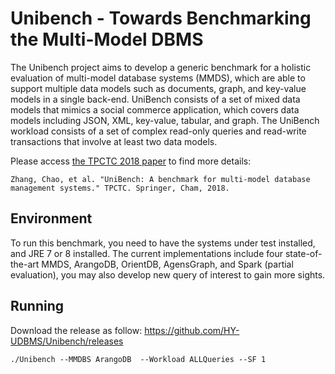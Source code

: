 # Unibench - Towards Benchmarking the Multi-Model DBMS
The Unibench project aims to develop a generic benchmark for a holistic evaluation of multi-model database systems (MMDS), which are able to support multiple data models such as documents, graph, and key-value models in a single back-end. UniBench consists of a set of mixed data models that mimics a social commerce application, which covers data models including JSON, XML, key-value, tabular, and graph. The UniBench workload consists of a set of complex read-only queries and read-write transactions that involve at least two data models.

Please access [the TPCTC 2018 paper](https://www.cs.helsinki.fi/u/jilu/documents/UniBench.pdf) to find more details:

```
Zhang, Chao, et al. "UniBench: A benchmark for multi-model database management systems." TPCTC. Springer, Cham, 2018.
```

## Environment

To run this benchmark, you need to have the systems under test installed, and JRE 7 or 8 installed. The current implementations include four state-of-the-art MMDS, ArangoDB, OrientDB, AgensGraph, and Spark (partial evaluation), you may also develop new query of interest to gain more sights.

## Running

Download the release as follow:
https://github.com/HY-UDBMS/Unibench/releases

```
./Unibench --MMDBS ArangoDB  --Workload ALLQueries --SF 1 
```
